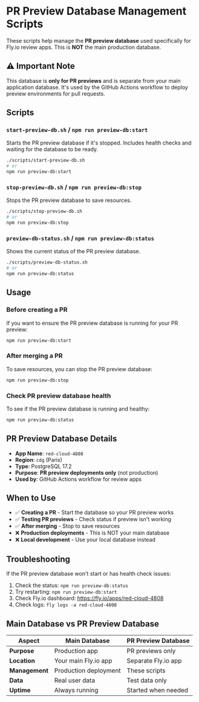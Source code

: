 # PR Preview Database Management Scripts

These scripts help manage the **PR preview database** used specifically for Fly.io review apps. This is **NOT** the main production database.

## ⚠️ Important Note

This database is **only for PR previews** and is separate from your main application database. It's used by the GitHub Actions workflow to deploy preview environments for pull requests.

## Scripts

### `start-preview-db.sh` / `npm run preview-db:start`
Starts the PR preview database if it's stopped. Includes health checks and waiting for the database to be ready.

```bash
./scripts/start-preview-db.sh
# or
npm run preview-db:start
```

### `stop-preview-db.sh` / `npm run preview-db:stop`
Stops the PR preview database to save resources.

```bash
./scripts/stop-preview-db.sh
# or
npm run preview-db:stop
```

### `preview-db-status.sh` / `npm run preview-db:status`
Shows the current status of the PR preview database.

```bash
./scripts/preview-db-status.sh
# or
npm run preview-db:status
```

## Usage

### Before creating a PR
If you want to ensure the PR preview database is running for your PR preview:

```bash
npm run preview-db:start
```

### After merging a PR
To save resources, you can stop the PR preview database:

```bash
npm run preview-db:stop
```

### Check PR preview database health
To see if the PR preview database is running and healthy:

```bash
npm run preview-db:status
```

## PR Preview Database Details

- **App Name**: `red-cloud-4808`
- **Region**: `cdg` (Paris)
- **Type**: PostgreSQL 17.2
- **Purpose**: **PR preview deployments only** (not production)
- **Used by**: GitHub Actions workflow for review apps

## When to Use

- ✅ **Creating a PR** - Start the database so your PR preview works
- ✅ **Testing PR previews** - Check status if preview isn't working
- ✅ **After merging** - Stop to save resources
- ❌ **Production deployments** - This is NOT your main database
- ❌ **Local development** - Use your local database instead

## Troubleshooting

If the PR preview database won't start or has health check issues:

1. Check the status: `npm run preview-db:status`
2. Try restarting: `npm run preview-db:start`
3. Check Fly.io dashboard: https://fly.io/apps/red-cloud-4808
4. Check logs: `fly logs -a red-cloud-4808`

## Main Database vs PR Preview Database

| Aspect | Main Database | PR Preview Database |
|--------|---------------|-------------------|
| **Purpose** | Production app | PR previews only |
| **Location** | Your main Fly.io app | Separate Fly.io app |
| **Management** | Production deployment | These scripts |
| **Data** | Real user data | Test data only |
| **Uptime** | Always running | Started when needed 